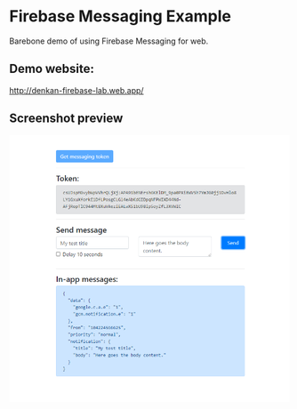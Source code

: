 # Firebase Messaging Example
Barebone demo of using Firebase Messaging for web.

## Demo website: 
http://denkan-firebase-lab.web.app/

## Screenshot preview
![alt text](preview.png "Preview of demo website")
